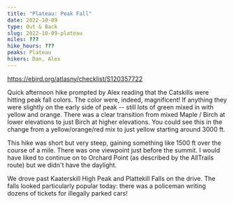 ```yaml
---
title: "Plateau: Peak Fall"
date: 2022-10-09
type: Out & Back
slug: 2022-10-09-plateau
miles: ???
hike_hours: ???
peaks: Plateau
hikers: Dan, Alex
---
```


https://ebird.org/atlasny/checklist/S120357722

Quick afternoon hike prompted by Alex reading that the Catskills were hitting peak fall colors. The color were, indeed, magnificent! If anything they were slightly on the early side of peak -- still lots of green mixed in with yellow and orange. There was a clear transition from mixed Maple / Birch at lower elevations to just Birch at higher elevations. You could see this in the change from a yellow/orange/red mix to just yellow starting around 3000 ft.

This hike was short but very steep, gaining something like 1500 ft over the course of a mile. There was one viewpoint just before the summit. I would have liked to continue on to Orchard Point (as described by the AllTrails route) but we didn't have the daylight.

We drove past Kaaterskill High Peak and Plattekill Falls on the drive. The falls looked particularly popular today: there was a policeman writing dozens of tickets for illegally parked cars!
